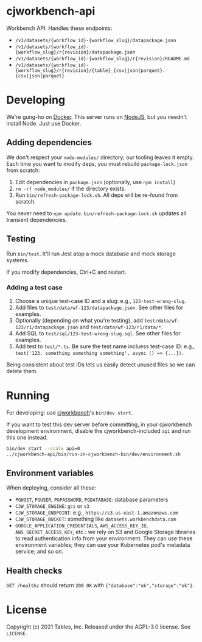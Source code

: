 # cjworkbench-api

Workbench API. Handles these endpoints:

* `/v1/datasets/{workflow_id}-{workflow_slug}/datapackage.json`
* `/v1/datasets/{workflow_id}-{workflow_slug}/r{revision}/datapackage.json`
* `/v1/datasets/{workflow_id}-{workflow_slug}/r{revision}/README.md`
* `/v1/datasets/{workflow_id}-{workflow_slug}/r{revision}/{table}_{csv|json|parquet}.{csv|json|parquet}`

# Developing

We're gung-ho on [Docker](https://www.docker.com/). This server runs on
[NodeJS](https://nodejs.org/), but you needn't install Node. Just use Docker.

## Adding dependencies

We don't respect your `node-modules/` directory; our tooling leaves it empty.
Each time you want to modify deps, you must rebuild `package-lock.json` from
scratch:

1. Edit dependencies in `package.json` (optionally, use `npm install`)
2. `rm -rf node_modules/` if the directory exists.
3. Run `bin/refresh-package-lock.sh`. All deps will be re-found from scratch.

You never need to `npm update`. `bin/refresh-package-lock.sh` updates all
transient dependencies.

## Testing

Run `bin/test`. It'll run Jest atop a mock database and mock storage
systems.

If you modify dependencies, Ctrl+C and restart.

### Adding a test case

1. Choose a unique test-case ID and a slug: e.g., `123-test-wrong-slug`.
2. Add files to `test/data/wf-123/datapackage.json`. See other files for
   examples.
3. Optionally (depending on what you're testing), add
   `test/data/wf-123/r1/datapackage.json` and `test/data/wf-123/r1/data/*`.
4. Add SQL to `test/sql/123-test-wrong-slug.sql`. See other files for
   examples.
5. Add test to `test/*.ts`. Be sure the test name incluess test-case ID:
   e.g., `test('123. something something something', async () => {...})`.

Being consistent about test IDs lets us easily detect unused files so we
can delete them.

# Running

For developing: use [cjworkbench](https://github.com/CJWorkbench/cjworkbench)'s
`bin/dev start`.

If you want to test this dev server before committing, in your cjworkbench
development environment, disable the cjworkbench-included `api` and run this
one instead.

```bash
bin/dev start --scale api=0
../cjworkbench-api/bin/run-in-cjworkbench-bin/dev/environment.sh
```

## Environment variables

When deploying, consider all these:

* `PGHOST`, `PGUSER`, `PGPASSWORD`, `PGDATABASE`: database parameters
* `CJW_STORAGE_ENGINE`: `gcs` or `s3`
* `CJW_STORAGE_ENDPOINT`: e.g., `https://s3.us-east-1.amazonaws.com`
* `CJW_STORAGE_BUCKET`: something like `datasets.workbenchdata.com`
* `GOOGLE_APPLICATION_CREDENTIALS`, `AWS_ACCESS_KEY_ID`, `AWS_SECRET_ACCESS_KEY`,
  etc.: we rely on S3 and Google Storage libraries to read authentication info
  from your environment. They can use these environment variables; they can use
  your Kubernetes pod's metadata service; and so on.

## Health checks

`GET /healthz` should return `200 OK` with `{"database":"ok","storage":"ok"}`.

# License

Copyright (c) 2021 Tables, Inc. Released under the AGPL-3.0 license. See
`LICENSE`.
